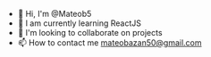- 👋 Hi, I'm @Mateob5
- 🌱 I am currently learning ReactJS
- 💞️ I'm looking to collaborate on projects
- 📫 How to contact me mateobazan50@gmail.com
